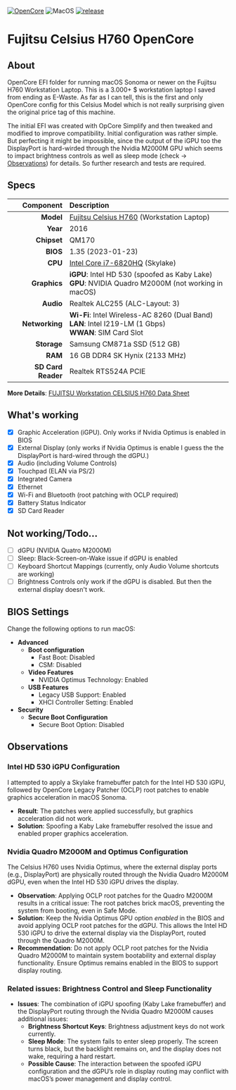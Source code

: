 [![OpenCore](https://img.shields.io/badge/OpenCore-1.0.5-cyan.svg)](https://github.com/acidanthera/OpenCorePkg/releases/latest) ![MacOS](https://img.shields.io/badge/macOS-Sonoma+-purple.svg) [![release](https://img.shields.io/badge/Download-latest-success.svg)](https://github.com/5T33Z0/Fujitsu-Celsius-H760-OpenCore/releases/latest)

# Fujitsu Celsius H760 OpenCore

## About
OpenCore EFI folder for running macOS Sonoma or newer on the Fujitsu H760 Workstation Laptop. This is a 3.000+ $ workstation laptop I saved from ending as E-Waste. As far as I can tell, this is the first and only OpenCore config for this Celsius Model which is not really surprising given the original price tag of this machine. 

The initial EFI was created with OpCore Simplify and then tweaked and modified to improve compatibility. Initial configuration was rather simple. But perfecting it might be impossible, since the output of the iGPU too the DisplayPort is hard-wirded through the Nvidia M2000M GPU which seems to impact brightness controls as well as sleep mode (check &rarr; [Observations](#observations)) for details. So further research and tests are required.

## Specs

| **Component** | Description |
|--------------:|:-----------|
| **Model**     | [Fujitsu Celsius H760](https://www.fujitsu.com/hk/products/computing/pc/workstations/celsius-h760/) (Workstation Laptop) |
| **Year**      | 2016 |
| **Chipset**   | QM170 |
| **BIOS**      | 1.35 (2023-01-23) |
| **CPU**       | [Intel Core i7-6820HQ](https://www.intel.com/content/www/us/en/products/sku/88970/intel-core-i76820hq-processor-8m-cache-up-to-3-60-ghz/specifications.html) (Skylake) |
| **Graphics**  | **iGPU**: Intel HD 530 (spoofed as Kaby Lake)<br>**GPU**: NVIDIA Quadro M2000M (not working in macOS) |
| **Audio**     | Realtek ALC255 (ALC-Layout: 3) |
| **Networking**| **Wi-Fi**: Intel Wireless-AC 8260 (Dual Band)<br>**LAN**: Intel I219-LM (1 Gbps)<br>**WWAN**: SIM Card Slot |
| **Storage**   | Samsung CM871a SSD (512 GB) |
| **RAM**       | 16 GB DDR4 SK Hynix (2133 MHz) |
| **SD Card Reader** | Realtek RTS524A PCIE |

**More Details**: [FUJITSU Workstation CELSIUS H760 Data Sheet](https://objects.icecat.biz/objects/mmo_33216273_1477032094_9991_3759.pdf)

## What's working

- [X] Graphic Acceleration (iGPU). Only works if Nvidia Optimus is enabled in BIOS
- [x] External Display (only works if Nvidia Optimus is enable I guess the the DisplayPort is hard-wired through the dGPU.)
- [x] Audio (including Volume Controls)
- [x] Touchpad (ELAN via PS/2)
- [x] Integrated Camera
- [x] Ethernet
- [x] Wi-Fi and Bluetooth (root patching with OCLP required)
- [x] Battery Status Indicator
- [X] SD Card Reader

## Not working/Todo…
- [ ] dGPU (NVIDIA Quatro M2000M)
- [ ] Sleep: Black-Screen-on-Wake issue if dGPU is enabled
- [ ] Keyboard Shortcut Mappings (currently, only Audio Volume shortcuts are working)
- [ ] Brightness Controls only work if the dGPU is disabled. But then the external display doesn't work.

## BIOS Settings

Change the following options to run macOS:

- **Advanced**
	- **Boot configuration**
		- Fast Boot: Disabled
		- CSM: Disabled
	- **Video Features**
		- NVIDIA Optimus Technology: Enabled
	- **USB Features**
		- Legacy USB Support: Enabled
		- XHCI Controller Setting: Enabled
- **Security**
	- **Secure Boot Configuration**
		- Secure Boot Option: Disabled 	    

## Observations

### Intel HD 530 iGPU Configuration
I attempted to apply a Skylake framebuffer patch for the Intel HD 530 iGPU, followed by OpenCore Legacy Patcher (OCLP) root patches to enable graphics acceleration in macOS Sonoma.

- **Result**: The patches were applied successfully, but graphics acceleration did not work.
- **Solution**: Spoofing a Kaby Lake framebuffer resolved the issue and enabled proper graphics acceleration.

### Nvidia Quadro M2000M and Optimus Configuration

The Celsius H760 uses Nvidia Optimus, where the external display ports (e.g., DisplayPort) are physically routed through the Nvidia Quadro M2000M dGPU, even when the Intel HD 530 iGPU drives the display.

- **Observation**: Applying OCLP root patches for the Quadro M2000M results in a critical issue: The root patches brick macOS, preventing the system from booting, even in Safe Mode.
- **Solution**: Keep the Nvidia Optimus GPU option _enabled_ in the BIOS and avoid applying OCLP root patches for the dGPU. This allows the Intel HD 530 iGPU to drive the external display via the DisplayPort, routed through the Quadro M2000M.
- **Recommendation**: Do not apply OCLP root patches for the Nvidia Quadro M2000M to maintain system bootability and external display functionality. Ensure Optimus remains enabled in the BIOS to support display routing.

### Related issues: Brightness Control and Sleep Functionality

- **Issues**: The combination of iGPU spoofing (Kaby Lake framebuffer) and the DisplayPort routing through the Nvidia Quadro M2000M causes additional issues:
  - **Brightness Shortcut Keys**: Brightness adjustment keys do not work currently.
  - **Sleep Mode**: The system fails to enter sleep properly. The screen turns black, but the backlight remains on, and the display does not wake, requiring a hard restart.
  - **Possible Cause**: The interaction between the spoofed iGPU configuration and the dGPU’s role in display routing may conflict with macOS’s power management and display control.
